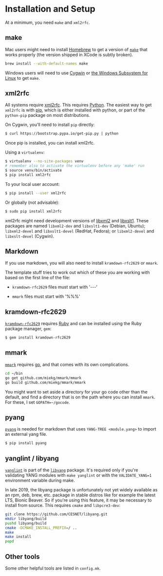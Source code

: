 # Installation and Setup

At a minimum, you need `make` and `xml2rfc`.


## make

Mac users might need to install [Homebrew](https://brew.sh) to get a version of
[`make`](https://www.gnu.org/software/make/) that works properly (the version
shipped in XCode is subtly broken).

```sh
brew install --with-default-names make
```

Windows users will need to use [Cygwin](http://cygwin.org/) or [the Windows
Subsystem for Linux](https://docs.microsoft.com/en-us/windows/wsl/install-win10)
to get `make`.


## xml2rfc

All systems require [xml2rfc](http://xml2rfc.tools.ietf.org/).  This
requires [Python](https://www.python.org/).  The easiest way to get
`xml2rfc` is with [pip](https://pip.pypa.io/en/stable/installing/), which
is either installed with python, or part of the `python-pip` package
on most distributions.

On Cygwin, you'll need to install `pip` directly:

```sh
$ curl https://bootstrap.pypa.io/get-pip.py | python
```

Once pip is installed, you can install xml2rfc.

Using a `virtualenv`:

```sh
$ virtualenv --no-site-packages venv
# remember also to activate the virtualenv before any 'make' run
$ source venv/bin/activate
$ pip install xml2rfc
```

To your local user account:

```sh
$ pip install --user xml2rfc
```

Or globally (not advisable):

```sh
$ sudo pip install xml2rfc
```

xml2rfc might need development versions of [libxml2](http://xmlsoft.org/) and
[libxslt1](http://xmlsoft.org/XSLT).  These packages are named `libxml2-dev` and
`libxslt1-dev` (Debian, Ubuntu); `libxml2-devel` and `libxslt1-devel` (RedHat,
Fedora); or `libxml2-devel` and `libxslt-devel` (Cygwin).


## Markdown

If you use markdown, you will also need to install `kramdown-rfc2629` or `mmark`.

The template stuff tries to work out which of these you are working with based
on the first line of the file:

* `kramdown-rfc2629` files must start with '---'

* `mmark` files must start with '%%%'

## kramdown-rfc2629

[`kramdown-rfc2629`](https://github.com/cabo/kramdown-rfc2629) requires
[Ruby](https://www.ruby-lang.org/) and can be installed using the Ruby package
manager, `gem`:

```sh
$ gem install kramdown-rfc2629
```


## mmark

[`mmark`](https://github.com/miekg/mmark) requires [go](https://golang.org/), and that comes with its
own complications.

```sh
cd ~/bin
go get github.com/miekg/mmark/mmark
go build github.com/miekg/mmark/mmark
```

You might want to set aside a directory for your go code other than the default,
and find a directory that is on the path where you can install `mmark`.  For
these, I set `GOPATH=~/gocode`.


## pyang

[`pyang`](https://github.com/mbj4668/pyang) is needed for markdown that uses `YANG-TREE <module.yang>` to import an external yang file.

```sh
$ pip install pyang
```


## yanglint / libyang

[`yanglint`](https://github.com/CESNET/libyang/tree/master/tools/lint) is part of the [`libyang`](https://github.com/CESNET/libyang) package.  It's required only if you're validating YANG modules with `make yanglint` or with the `VALIDATE_YANG=1` environment variable during make.

In late 2019, the libyang package is unfortunately not yet widely available as an rpm, deb, brew, etc. package in stable distros like for example the latest LTS, Bionic Beaver.  So if you're using this feature, it may be necessary to install from source.  This requires `cmake` and `libpcre3-dev`:

```sh
git clone https://github.com/CESNET/libyang.git
mkdir libyang/build
pushd libyang/build
cmake -DCMAKE_INSTALL_PREFIX=/ ..
make
make install
popd
```


## Other tools

Some other helpful tools are listed in `config.mk`.
